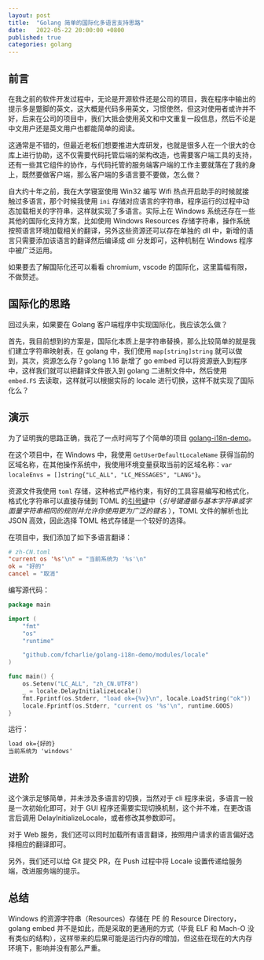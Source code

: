 ```yaml
---
layout: post
title:  "Golang 简单的国际化多语言支持思路"
date:   2022-05-22 20:00:00 +0800
published: true
categories: golang
---
```

## 前言

在我之前的软件开发过程中，无论是开源软件还是公司的项目，我在程序中输出的提示多是蹩脚的英文，这大概是代码多用英文，习惯使然，但这对使用者或许并不好，后来在公司的项目中，我们大抵会使用英文和中文重复一段信息，然后不论是中文用户还是英文用户也都能简单的阅读。

这通常是不错的，但最近老板们想要推进大库研发，也就是很多人在一个很大的仓库上进行协助，这不仅需要代码托管后端的架构改造，也需要客户端工具的支持，还有一些其它组件的协作，与代码托管的服务端客户端的工作主要就落在了我的身上，既然要做客户端，那么客户端的多语言要不要做，怎么做？

自大约十年之前，我在大学寝室使用 Win32 编写 Wifi 热点开启助手的时候就接触过多语言，那个时候我使用 `ini` 存储对应语言的字符串，程序运行的过程中动态加载相关的字符串，这样就实现了多语言。实际上在 Windows 系统还存在一些其他的国际化支持方案，比如使用 Windows Resources 存储字符串，操作系统按照语言环境加载相关的翻译，另外这些资源还可以存在单独的 dll 中，新增的语言只需要添加该语言的翻译然后编译成 dll 分发即可，这种机制在 Windows 程序中被广泛运用。

如果要去了解国际化还可以看看 chromium, vscode 的国际化，这里篇幅有限，不做赘述。

## 国际化的思路

回过头来，如果要在 Golang 客户端程序中实现国际化，我应该怎么做？

首先，我目前想到的方案是，国际化本质上是字符串替换，那么比较简单的就是我们建立字符串映射表，在 golang 中，我们使用 `map[string]string` 就可以做到，其次，资源怎么存？golang 1.16 新增了 go embed 可以将资源嵌入到程序中，这样我们就可以把翻译文件嵌入到 golang 二进制文件中，然后使用 `embed.FS` 去读取，这样就可以根据实际的 locale 进行切换，这样不就实现了国际化么？

## 演示

为了证明我的思路正确，我花了一点时间写了个简单的项目 [golang-i18n-demo](https://github.com/fcharlie/golang-i18n-demo)。

在这个项目中，在 Windows 中，我使用 `GetUserDefaultLocaleName` 获得当前的区域名称，在其他操作系统中，我使用环境变量获取当前的区域名称：`var localeEnvs = []string{"LC_ALL", "LC_MESSAGES", "LANG"}`。

资源文件我使用 `toml` 存储，这种格式严格约束，有好的工具容易编写和格式化，格式化字符串可以直接存储到 TOML 的[引号键](https://toml.io/cn/v1.0.0#%E9%94%AE%E5%90%8D)中（*引号键遵循与基本字符串或字面量字符串相同的规则并允许你使用更为广泛的键名* ），TOML 文件的解析也比 JSON 高效，因此选择 TOML 格式存储是一个较好的选择。

在项目中，我们添加了如下多语言翻译：

```toml
# zh-CN.toml
"current os '%s'\n" = "当前系统为 '%s'\n"
ok = "好的"
cancel = "取消"
```

编写源代码：

```go
package main

import (
	"fmt"
	"os"
	"runtime"

	"github.com/fcharlie/golang-i18n-demo/modules/locale"
)

func main() {
	os.Setenv("LC_ALL", "zh_CN.UTF8")
	_ = locale.DelayInitializeLocale()
	fmt.Fprintf(os.Stderr, "load ok={%v}\n", locale.LoadString("ok"))
	locale.Fprintf(os.Stderr, "current os '%s'\n", runtime.GOOS)
}
```

运行：

```txt
load ok={好的}
当前系统为 'windows'
```

## 进阶

这个演示足够简单，并未涉及多语言的切换，当然对于 cli 程序来说，多语言一般是一次初始化即可，对于 GUI 程序还需要实现切换机制，这个并不难，在更改语言后调用 DelayInitializeLocale，或者修改其参数即可。

对于 Web 服务，我们还可以同时加载所有语言翻译，按照用户请求的语言偏好选择相应的翻译即可。

另外，我们还可以给 Git 提交 PR，在 Push 过程中将 Locale 设置传递给服务端，改进服务端的提示。

## 总结

Windows 的资源字符串（Resources）存储在 PE 的 Resource Directory，golang embed 并不是如此，而是采取的更通用的方式（毕竟 ELF 和 Mach-O 没有类似的结构），这样带来的后果可能是运行内存的增加，但这些在现在的大内存环境下，影响并没有那么严重。

